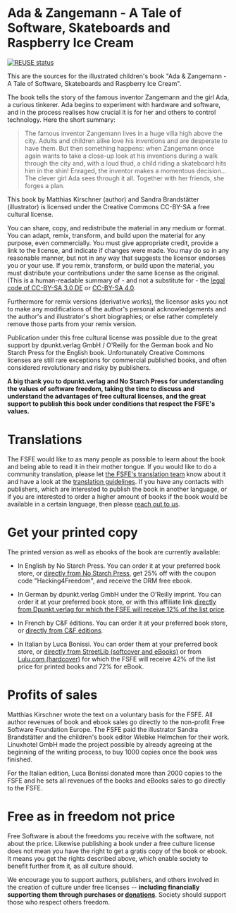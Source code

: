 <!--
SPDX-FileCopyrightText: 2021 Free Software Foundation Europe <https://fsfe.org>

SPDX-License-Identifier: CC-BY-SA-3.0-DE
-->

# Ada & Zangemann - A Tale of Software, Skateboards and Raspberry Ice Cream

[![REUSE status](https://api.reuse.software/badge/git.fsfe.org/fsfe/ada-zangemann)](https://api.reuse.software/info/git.fsfe.org/fsfe/ada-zangemann)

This are the sources for the illustrated children's book "Ada &
Zangemann - A Tale of Software, Skateboards and Raspberry Ice
Cream".

The book tells the story of the famous inventor Zangemann and the girl
Ada, a curious tinkerer. Ada begins to experiment with hardware and
software, and in the process realises how crucial it is for her and
others to control technology. Here the short summary:

> The famous inventor Zangemann lives in a huge villa high above the
> city. Adults and children alike love his inventions and are desperate
> to have them. But then something happens: when Zangemann once again
> wants to take a close-up look at his inventions during a walk through
> the city and, with a loud thud, a child riding a skateboard hits him
> in the shin! Enraged, the inventor makes a momentous decision... The
> clever girl Ada sees through it all. Together with her friends, she
> forges a plan.

This book by Matthias Kirschner (author) and Sandra Brandstätter
(illustrator) is licensed under the Creative Commons CC-BY-SA a free
cultural license.

You can share, copy, and redistribute the material in any medium or
format. You can adapt, remix, transform, and build upon the material for
any purpose, even commercially. You must give appropriate credit,
provide a link to the license, and indicate if changes were made. You
may do so in any reasonable manner, but not in any way that suggests the
licensor endorses you or your use. If you remix, transform, or build
upon the material, you must distribute your contributions under the same
license as the original. (This is a human-readable summary of - and not
a substitute for - the [legal code of CC-BY-SA 3.0
DE](https://creativecommons.org/licenses/by-sa/3.0/de/legalcode) or
[CC-BY-SA
4.0](https://creativecommons.org/licenses/by-sa/4.0/en/legalcode).

Furthermore for remix versions (derivative works), the licensor asks you
not to make any modifications of the author's personal acknowledgements
and the author's and illustrator's short biographies; or else rather
completely remove those parts from your remix version.

Publication under this free cultural license was possible due to the
great support by dpunkt.verlag GmbH / O'Reilly for the German book and
No Starch Press for the English book. Unfortunately Creative Commons
licenses are still rare exceptions for commercial published books, and
often considered revolutionary and risky by publishers.

**A big thank you to dpunkt.verlag and No Starch Press for understanding
the values of software freedom, taking the time to discuss and
understand the advantages of free cultural licenses, and the great
support to publish this book under conditions that respect the FSFE's
values.**

# Translations

The FSFE would like to as many people as possible to learn about the
book and being able to read it in their mother tongue. If you would like
to do a community translation, please let [the FSFE's translation
team](https://fsfe.org/contribute/translators) know about it and have a
look at the [translation
guidelines](docs/translation-guidelines.md).
If you have any contacts with publishers, which are interested to
publish the book in another language, or if you are interested to order
a higher amount of books if the book would be available in a certain
language, then please [reach out to us](https://fsfe.org/about/contact).

# Get your printed copy

The printed version as well as ebooks of the book are currently
available:

* In English by No Starch Press. You can order it at your preferred book store,
  or [directly from No Starch Press](https://nostarch.com/ada-zangemann), get
  25% off with the coupon code "Hacking4Freedom", and receive the DRM free
  ebook.

* In German by dpunkt.verlag GmbH under the O'Reilly imprint. You can
  order it at your preferred book store, or with this affiliate link
  [directly from Dpunkt.verlag for which the FSFE will receive 12% of
  the list
  price](https://oreilly.de/produkt/ada-und-zangemann/?ref=10022).

* In French by C&F éditions. You can order it at your preferred book
  store, or [directly from C&F éditions](https://cfeditions.com/ada).

* In Italian by Luca Bonissi. You can order them at your preferred book store,
  or [directly from StreetLib (softcover and
  eBooks)](https://streetlib.co/isbn-9791222461823) or from [Lulu.com
  (hardcover)](https://www.lulu.com/shop/matthias-kirschner-and-sandra-brandst%C3%A4tter-and-luca-bonissi/ada-zangemann-una-fiaba-che-parla-di-software-skateboard-e-gelato-al-lampone/hardcover/product-2m2gvqw.html)
  for which the FSFE will receive 42% of the list price for printed books and
  72% for eBook.

# Profits of sales

Matthias Kirschner wrote the text on a voluntary basis for the FSFE. All
author revenues of book and ebook sales go directly to the non-profit
Free Software Foundation Europe. The FSFE paid the illustrator Sandra
Brandstätter and the children's book editor Wiebke Helmchen for their
work. Linuxhotel GmbH made the project possible by already agreeing at
the beginning of the writing process, to buy 1000 copies once the book
was finished.

For the Italian edition, Luca Bonissi donated more than 2000 copies to the FSFE
and he sets all revenues of the books and eBooks sales to go directly to the
FSFE.

# Free as in freedom not price

Free Software is about the freedoms you receive with the software, not
about the price. Likewise publishing a book under a free culture license
does not mean you have the right to get a gratis copy of the book or
ebook. It means you get the rights described above, which enable society
to benefit further from it, as all culture should.

We encourage you to support authors, publishers, and others involved in
the creation of culture under free licenses -- **including financially
supporting them through purchases or
[donations](https://fsfe.org/donate)**. Society should support those who
respect others freedom.
